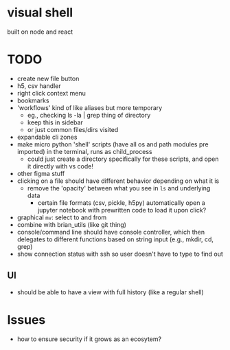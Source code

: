 # visual shell

built on node and react

# TODO
- create new file button
- h5, csv handler
- right click context menu
- bookmarks
- 'workflows' kind of like aliases but more temporary
    - eg., checking ls -la | grep thing of directory
    - keep this in sidebar
    - or just common files/dirs visited
- expandable cli zones
- make micro python 'shell' scripts (have all os and path modules pre imported) in the terminal, runs as child_process
    - could just create a directory specifically for these scripts, and open it directly with vs code!
- other figma stuff
- clicking on a file should have different behavior depending on what it is
    - remove the 'opacity' between what you see in `ls` and underlying data
        - certain file formats (csv, pickle, h5py) automatically open a jupyter notebook with prewritten code to load it upon click?
- graphical `mv`: select to and from
- combine with brian_utils (like git thing)
- console/command line should have console controller, which then delegates to different functions based on string input (e.g., mkdir, cd, grep)
- show connection status with ssh so user doesn't have to type to find out

## UI
- should be able to have a view with full history (like a regular shell)
# Issues
- how to ensure security if it grows as an ecosytem?